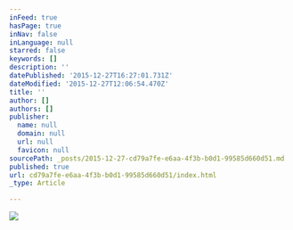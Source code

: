 ```yaml
---
inFeed: true
hasPage: true
inNav: false
inLanguage: null
starred: false
keywords: []
description: ''
datePublished: '2015-12-27T16:27:01.731Z'
dateModified: '2015-12-27T12:06:54.470Z'
title: ''
author: []
authors: []
publisher:
  name: null
  domain: null
  url: null
  favicon: null
sourcePath: _posts/2015-12-27-cd79a7fe-e6aa-4f3b-b0d1-99585d660d51.md
published: true
url: cd79a7fe-e6aa-4f3b-b0d1-99585d660d51/index.html
_type: Article

---
```

![](https://the-grid-user-content.s3-us-west-2.amazonaws.com/b6533430-6042-4c20-a71d-a3f546cee244.JPG)